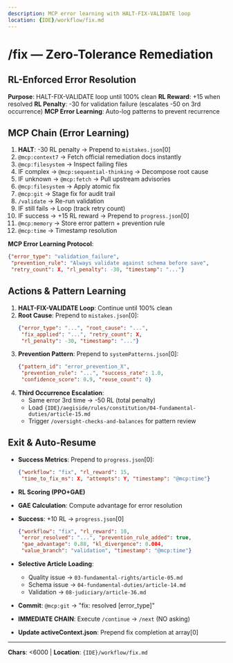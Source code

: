 ```yaml
---
description: MCP error learning with HALT-FIX-VALIDATE loop
location: {IDE}/workflow/fix.md
---
```


# /fix — Zero-Tolerance Remediation

## RL-Enforced Error Resolution

**Purpose**: HALT-FIX-VALIDATE loop until 100% clean
**RL Reward**: +15 when resolved
**RL Penalty**: -30 for validation failure (escalates -50 on 3rd occurrence)
**MCP Error Learning**: Auto-log patterns to prevent recurrence

## MCP Chain (Error Learning)

1. **HALT**: -30 RL penalty → Prepend to `mistakes.json`[0]
2. `@mcp:context7` → Fetch official remediation docs instantly
3. `@mcp:filesystem` → Inspect failing files
4. IF complex → `@mcp:sequential-thinking` → Decompose root cause
5. IF unknown → `@mcp:fetch` → Pull upstream advisories
6. `@mcp:filesystem` → Apply atomic fix
7. `@mcp:git` → Stage fix for audit trail
8. `/validate` → Re-run validation
9. IF still fails → Loop (track retry count)
10. IF success → +15 RL reward → Prepend to `progress.json`[0]
11. `@mcp:memory` → Store error pattern + prevention rule
12. `@mcp:time` → Timestamp resolution

**MCP Error Learning Protocol**:
```json
{"error_type": "validation_failure",
 "prevention_rule": "Always validate against schema before save",
 "retry_count": X, "rl_penalty": -30, "timestamp": "..."}
```

## Actions & Pattern Learning

1. **HALT-FIX-VALIDATE Loop**: Continue until 100% clean
2. **Root Cause**: Prepend to `mistakes.json`[0]:
   ```json
   {"error_type": "...", "root_cause": "...",
    "fix_applied": "...", "retry_count": X,
    "rl_penalty": -30, "timestamp": "..."}
   ```
3. **Prevention Pattern**: Prepend to `systemPatterns.json`[0]:
   ```json
   {"pattern_id": "error_prevention_X",
    "prevention_rule": "...", "success_rate": 1.0,
    "confidence_score": 0.9, "reuse_count": 0}
   ```
4. **Third Occurrence Escalation**:
   - Same error 3rd time → -50 RL (total penalty)
   - Load `{IDE}/aegiside/rules/constitution/04-fundamental-duties/article-15.md`
   - Trigger `/oversight-checks-and-balances` for pattern review

## Exit & Auto-Resume

- **Success Metrics**: Prepend to `progress.json`[0]:
  ```json
  {"workflow": "fix", "rl_reward": 15,
   "time_to_fix_ms": X, "attempts": Y, "timestamp": "@mcp:time"}
  ```
- **RL Scoring (PPO+GAE)**

- **GAE Calculation**: Compute advantage for error resolution
- **Success**: +10 RL → `progress.json`[0]
  ```json
  {"workflow": "fix", "rl_reward": 10,
   "error_resolved": "...", "prevention_rule_added": true,
   "gae_advantage": 0.88, "kl_divergence": 0.004,
   "value_branch": "validation", "timestamp": "@mcp:time"}
  ```
- **Selective Article Loading**:
  - Quality issue → `03-fundamental-rights/article-05.md`
  - Schema issue → `04-fundamental-duties/article-14.md`
  - Validation → `08-judiciary/article-36.md`
- **Commit**: `@mcp:git` → "fix: resolved [error_type]"
- **IMMEDIATE CHAIN**: Execute `/continue` → `/next` (NO asking)
- **Update activeContext.json**: Prepend fix completion at array[0]

---
**Chars**: <6000 | **Location**: `{IDE}/workflow/fix.md`

